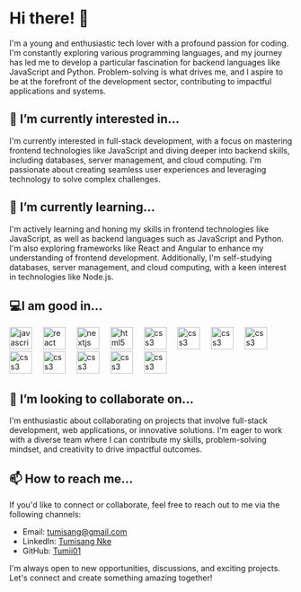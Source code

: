 # Hi there! 👋

I'm a young and enthusiastic tech lover with a profound passion for coding. I'm constantly exploring various programming languages, and my journey has led me to develop a particular fascination for backend languages like JavaScript and Python. Problem-solving is what drives me, and I aspire to be at the forefront of the development sector, contributing to impactful applications and systems.

## 🔭 I’m currently interested in...
I'm currently interested in full-stack development, with a focus on mastering frontend technologies like JavaScript and diving deeper into backend skills, including databases, server management, and cloud computing. I'm passionate about creating seamless user experiences and leveraging technology to solve complex challenges.

## 🌱 I’m currently learning...
I'm actively learning and honing my skills in frontend technologies like JavaScript, as well as backend languages such as JavaScript and Python. I'm also exploring frameworks like React and Angular to enhance my understanding of frontend development. Additionally, I'm self-studying databases, server management, and cloud computing, with a keen interest in technologies like Node.js.

## 💻I am good in...
<div align="left">
  <img src="https://cdn.jsdelivr.net/gh/devicons/devicon/icons/javascript/javascript-original.svg" height="40" alt="javascript logo"  />
  <img width="12" />
  <img src="https://cdn.jsdelivr.net/gh/devicons/devicon/icons/react/react-original.svg" height="40" alt="react logo"  />
  <img width="12" />
  <img src="https://cdn.jsdelivr.net/gh/devicons/devicon/icons/nextjs/nextjs-original.svg" height="40" alt="nextjs logo"  />
  <img width="12" />
  <img src="https://cdn.jsdelivr.net/gh/devicons/devicon/icons/html5/html5-original.svg" height="40" alt="html5 logo"  />
  <img width="12" />
  <img src="https://cdn.jsdelivr.net/gh/devicons/devicon/icons/css3/css3-original.svg" height="40" alt="css3 logo"  />
  <img width="12" />
  <img src="https://img.shields.io/badge/-Tailwindcss-black?style=flat-square&logo=tailwindcss" height="40" alt="css3 logo"  />
  <img width="12" />
    <img src="https://img.shields.io/badge/-Bootstrap-black?style=flat-square&logo=bootstrap" height="40" alt="css3 logo"  />
  <img width="12" />
    <img src="https://img.shields.io/badge/-MongoDB-black?style=flat-square&logo=mongodb" height="40" alt="css3 logo"  />
    <img width="12" />
    <img src="https://img.shields.io/badge/-Firebase-black?style=flat-square&logo=firebase" height="40" alt="css3 logo"  />
    <img width="12" />
    <img src="https://img.shields.io/badge/-Supabase-black?style=flat-square&logo=supabase" height="40" alt="css3 logo"  />
    <img width="12" />
    <img src="https://img.shields.io/badge/-NPM-black?style=flat-square&logo=npm" height="40" alt="css3 logo"  />
    <img width="12" />
    <img src="https://img.shields.io/badge/-Github-black?style=flat-square&logo=github" height="40" alt="css3 logo"  />
    <img width="12" />
     <img src="https://img.shields.io/badge/-Node.js-black?style=flat-square&logo=node.js" height="40" alt="css3 logo"  />
    <img width="12" />
    

</div>


## 🤝 I’m looking to collaborate on...
I'm enthusiastic about collaborating on projects that involve full-stack development, web applications, or innovative solutions. I'm eager to work with a diverse team where I can contribute my skills, problem-solving mindset, and creativity to drive impactful outcomes.

## 📫 How to reach me...
If you'd like to connect or collaborate, feel free to reach out to me via the following channels:
- Email: [tumisang@gmail.com](http://mail.google.com/mail?hl=en)
- LinkedIn: [Tumisang Nke](https://www.linkedin.com/in/tumisang-nke-014stu/)
- GitHub: [Tumii01](https://github.com/Tumii01/)

I'm always open to new opportunities, discussions, and exciting projects. Let's connect and create something amazing together!
<!---
Tumii01/Tumii01 is a ✨ special ✨ repository because its `README.md` (this file) appears on your GitHub profile.
You can click the Preview link to take a look at your changes.
--->
